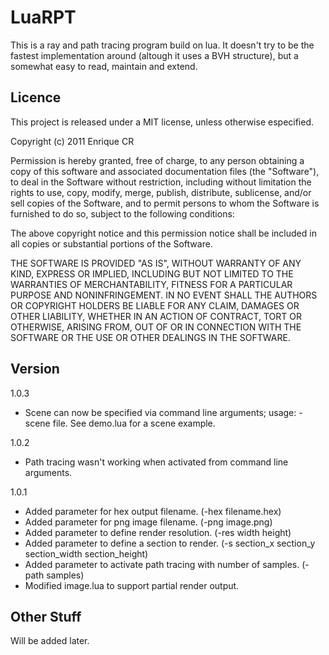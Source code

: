 LuaRPT=============This is a ray and path tracing program build on lua. It doesn't try to be the fastestimplementation around (altough it uses a BVH structure), but a somewhat easy to read,maintain and extend.Licence-------This project is released under a MIT license, unless otherwise especified.Copyright (c) 2011 Enrique CRPermission is hereby granted, free of charge, to any person obtaining acopy of this software and associated documentation files (the "Software"),to deal in the Software without restriction, including without limitationthe rights to use, copy, modify, merge, publish, distribute, sublicense,and/or sell copies of the Software, and to permit persons to whom theSoftware is furnished to do so, subject to the following conditions:The above copyright notice and this permission notice shall be includedin all copies or substantial portions of the Software.THE SOFTWARE IS PROVIDED "AS IS", WITHOUT WARRANTY OF ANY KIND, EXPRESSOR IMPLIED, INCLUDING BUT NOT LIMITED TO THE WARRANTIES OF MERCHANTABILITY,FITNESS FOR A PARTICULAR PURPOSE AND NONINFRINGEMENT. IN NO EVENT SHALLTHE AUTHORS OR COPYRIGHT HOLDERS BE LIABLE FOR ANY CLAIM, DAMAGES OR OTHERLIABILITY, WHETHER IN AN ACTION OF CONTRACT, TORT OR OTHERWISE, ARISINGFROM, OUT OF OR IN CONNECTION WITH THE SOFTWARE OR THE USE OR OTHERDEALINGS IN THE SOFTWARE.Version-------1.0.3- Scene can now be specified via command line arguments; usage: -scene file. See demo.lua for a scene example.1.0.2- Path tracing wasn't working when activated from command line arguments.1.0.1- Added parameter for hex output filename. (-hex filename.hex)- Added parameter for png image filename. (-png image.png)- Added parameter to define render resolution. (-res width height)- Added parameter to define a section to render. (-s section_x section_y section_width section_height)- Added parameter to activate path tracing with number of samples. (-path samples)- Modified image.lua to support partial render output.Other Stuff-----------Will be added later.